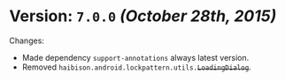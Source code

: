 # Version: `7.0.0` _(October 28th, 2015)_

Changes:

- Made dependency `support-annotations` always latest version.
- Removed `haibison.android.lockpattern.utils.`~~`LoadingDialog`~~.
